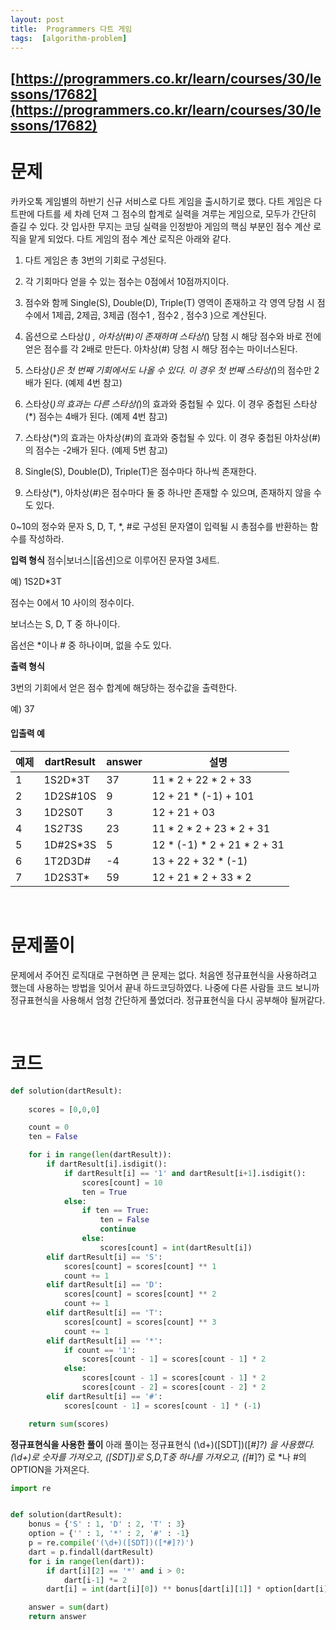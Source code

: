 ```yaml
---
layout: post
title:  Programmers 다트 게임
tags:  [algorithm-problem]
---
```


## [https://programmers.co.kr/learn/courses/30/lessons/17682](https://programmers.co.kr/learn/courses/30/lessons/17682)

# 문제 
카카오톡 게임별의 하반기 신규 서비스로 다트 게임을 출시하기로 했다. 다트 게임은 다트판에 다트를 세 차례 던져 그 점수의 합계로 실력을 겨루는 게임으로, 모두가 간단히 즐길 수 있다.
갓 입사한 무지는 코딩 실력을 인정받아 게임의 핵심 부분인 점수 계산 로직을 맡게 되었다. 다트 게임의 점수 계산 로직은 아래와 같다.

1. 다트 게임은 총 3번의 기회로 구성된다.

2. 각 기회마다 얻을 수 있는 점수는 0점에서 10점까지이다.

3. 점수와 함께 Single(S), Double(D), Triple(T) 영역이 존재하고 각 영역 당첨 시 점수에서 1제곱, 2제곱, 3제곱 (점수1 , 점수2 , 점수3 )으로 계산된다.

4. 옵션으로 스타상(*) , 아차상(#)이 존재하며 스타상(*) 당첨 시 해당 점수와 바로 전에 얻은 점수를 각 2배로 만든다. 아차상(#) 당첨 시 해당 점수는 마이너스된다.

5. 스타상(*)은 첫 번째 기회에서도 나올 수 있다. 이 경우 첫 번째 스타상(*)의 점수만 2배가 된다. (예제 4번 참고)

6. 스타상(*)의 효과는 다른 스타상(*)의 효과와 중첩될 수 있다. 이 경우 중첩된 스타상(*) 점수는 4배가 된다. (예제 4번 참고)

7. 스타상(*)의 효과는 아차상(#)의 효과와 중첩될 수 있다. 이 경우 중첩된 아차상(#)의 점수는 -2배가 된다. (예제 5번 참고)

8. Single(S), Double(D), Triple(T)은 점수마다 하나씩 존재한다.

9. 스타상(*), 아차상(#)은 점수마다 둘 중 하나만 존재할 수 있으며, 존재하지 않을 수도 있다.

0~10의 정수와 문자 S, D, T, *, #로 구성된 문자열이 입력될 시 총점수를 반환하는 함수를 작성하라.

**입력 형식**
점수|보너스|[옵션]으로 이루어진 문자열 3세트.

예) 1S2D*3T

점수는 0에서 10 사이의 정수이다.

보너스는 S, D, T 중 하나이다.

옵선은 *이나 # 중 하나이며, 없을 수도 있다.

**출력 형식**

3번의 기회에서 얻은 점수 합계에 해당하는 정수값을 출력한다.

예) 37


#### 입출력 예
예제 | dartResult | answer | 설명
--- | --- | --- | ---
1 | 1S2D*3T  | 37  | 11 * 2 + 22 * 2 + 33
2 | 1D2S#10S  | 9  | 12 + 21 * (-1) + 101
3 | 1D2S0T  | 3  | 12 + 21 + 03
4 | 1S*2T*3S  | 23  | 11 * 2 * 2 + 23 * 2 + 31
5 | 1D#2S*3S  | 5  | 12 * (-1) * 2 + 21 * 2 + 31
6 | 1T2D3D# | -4 | 13 + 22 + 32 * (-1)
7 | 1D2S3T* | 59  | 12 + 21 * 2 + 33 * 2

&nbsp;
&nbsp;
&nbsp;

# 문제풀이
문제에서 주어진 로직대로 구현하면 큰 문제는 없다. 처음엔 정규표현식을 사용하려고 했는데 사용하는 방법을 잊어서 끝내 하드코딩하였다. 나중에 다른 사람들 코드 보니까 정규표현식을 사용해서 엄청 간단하게 풀었더라. 정규표현식을 다시 공부해야 될꺼같다.

&nbsp;
&nbsp;
&nbsp;

# 코드
~~~python
def solution(dartResult):
    
    scores = [0,0,0]

    count = 0
    ten = False

    for i in range(len(dartResult)):
        if dartResult[i].isdigit():
            if dartResult[i] == '1' and dartResult[i+1].isdigit():
                scores[count] = 10
                ten = True
            else:
                if ten == True:
                    ten = False
                    continue
                else:
                    scores[count] = int(dartResult[i])
        elif dartResult[i] == 'S':
            scores[count] = scores[count] ** 1
            count += 1
        elif dartResult[i] == 'D':
            scores[count] = scores[count] ** 2
            count += 1
        elif dartResult[i] == 'T':
            scores[count] = scores[count] ** 3
            count += 1
        elif dartResult[i] == '*':
            if count == '1':
                scores[count - 1] = scores[count - 1] * 2
            else:
                scores[count - 1] = scores[count - 1] * 2
                scores[count - 2] = scores[count - 2] * 2
        elif dartResult[i] == '#':
            scores[count - 1] = scores[count - 1] * (-1)

    return sum(scores)
~~~

**정규표현식을 사용한 풀이**
아래 풀이는 정규표현식 (\d+)([SDT])([*#]?) 을 사용했다. (\d+)로 숫자를 가져오고, ([SDT])로 S,D,T중 하나를 가져오고, ([*#]?) 로 *나 #의 OPTION을 가져온다.


~~~python
import re


def solution(dartResult):
    bonus = {'S' : 1, 'D' : 2, 'T' : 3}
    option = {'' : 1, '*' : 2, '#' : -1}
    p = re.compile('(\d+)([SDT])([*#]?)')
    dart = p.findall(dartResult)
    for i in range(len(dart)):
        if dart[i][2] == '*' and i > 0:
            dart[i-1] *= 2
        dart[i] = int(dart[i][0]) ** bonus[dart[i][1]] * option[dart[i][2]]

    answer = sum(dart)
    return answer
~~~